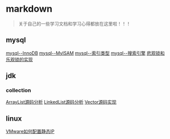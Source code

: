 # markdown
>关于自己的一些学习文档和学习心得都放在这里啦！！！ 

## mysql
[mysql--InnoDB](https://github.com/wuxiaobo000111/markdown/blob/master/mysql/mysql--InnoDB.md "mysql--InnoDB")
[mysql--MyISAM]((https://github.com/wuxiaobo000111/markdown/blob/master/mysql/mysql--MyISAM.md) "mysql--MyISAM")
[mysql--索引类型]((https://github.com/wuxiaobo000111/markdown/blob/master/mysql/mysql--索引类型.md) "mysql--索引类型")
[mysql--搜索引擎]((https://github.com/wuxiaobo000111/markdown/blob/master/mysql/mysql%E4%B8%AD%E7%9A%84%E6%90%9C%E7%B4%A2%E5%BC%95%E6%93%8E.md) "mysql--搜索引擎")
[悲观锁和乐观锁的实现]((https://github.com/wuxiaobo000111/markdown/blob/master/mysql/%E6%82%B2%E8%A7%82%E9%94%81%E5%92%8C%E4%B9%90%E8%A7%82%E9%94%81%E7%9A%84%E5%AE%9E%E7%8E%B0.md) "悲观锁和乐观锁的实现")

## jdk
### collection
[ArrayList源码分析]((https://github.com/wuxiaobo000111/markdown/blob/master/jdk/collection/ArrayList.md) "ArrayList源码分析")
[LinkedList源码分析]((https://github.com/wuxiaobo000111/markdown/blob/master/jdk/collection/LinkedList.md) "LinkedList源码分析")
[Vector源码实现]((https://github.com/wuxiaobo000111/markdown/blob/master/jdk/collection/Vector.md) "Vector源码实现")

## linux
[VMware如何配置静态IP](https://github.com/wuxiaobo000111/markdown/blob/master/linux/VMware%E5%A6%82%E4%BD%95%E9%85%8D%E7%BD%AE%E9%9D%99%E6%80%81IP.md "VMware如何配置静态IP")
